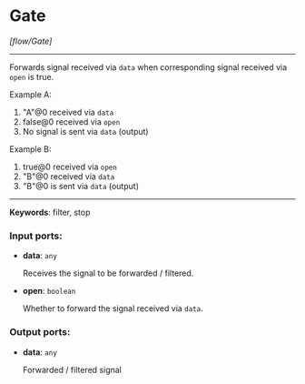 # Gate

_[flow/Gate]_

---

Forwards signal received via `data` when corresponding signal received via `open` is true.  
  
Example A:  
1. "A"@0 received via `data`  
2. false@0 received via `open`  
3. No signal is sent via `data` (output)  
  
Example B:  
1. true@0 received via `open`  
2. "B"@0  received via `data`  
3. "B"@0 is sent via `data` (output)  

---

__Keywords__: filter, stop

### Input ports:

* __data__: ` any `

    Receives the signal to be forwarded / filtered.


* __open__: ` boolean `

    Whether to forward the signal received via `data`.

### Output ports:

* __data__: ` any `

    Forwarded / filtered signal


